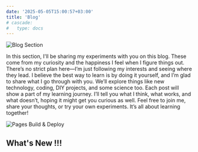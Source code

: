 ```yaml
---
date: '2025-05-05T15:00:57+03:00'
title: 'Blog'
# cascade:
#   type: docs
---
```

![Blog Section](https://storage.googleapis.com/codeadeel-github/Generic/Blogger/blogMainBanner.jpg)

In this section, I'll be sharing my experiments with you on this blog. These come from my curiosity and the happiness I feel when I figure things out. There’s no strict plan here—I’m just following my interests and seeing where they lead. I believe the best way to learn is by doing it yourself, and I’m glad to share what I go through with you. We’ll explore things like new technology, coding, DIY projects, and some science too. Each post will show a part of my learning journey. I’ll tell you what I think, what works, and what doesn’t, hoping it might get you curious as well. Feel free to join me, share your thoughts, or try your own experiments. It’s all about learning together!

![Pages Build & Deploy](https://github.com/codeadeel/codeadeel.github.io/actions/workflows/pagesDeployment.yaml/badge.svg?event=push)

## What's New !!!

<!-- <iframe id="dynamic-iframe" src="/dist/index.html" width="100%" style="height: 100vh;" frameborder="0"></iframe> -->